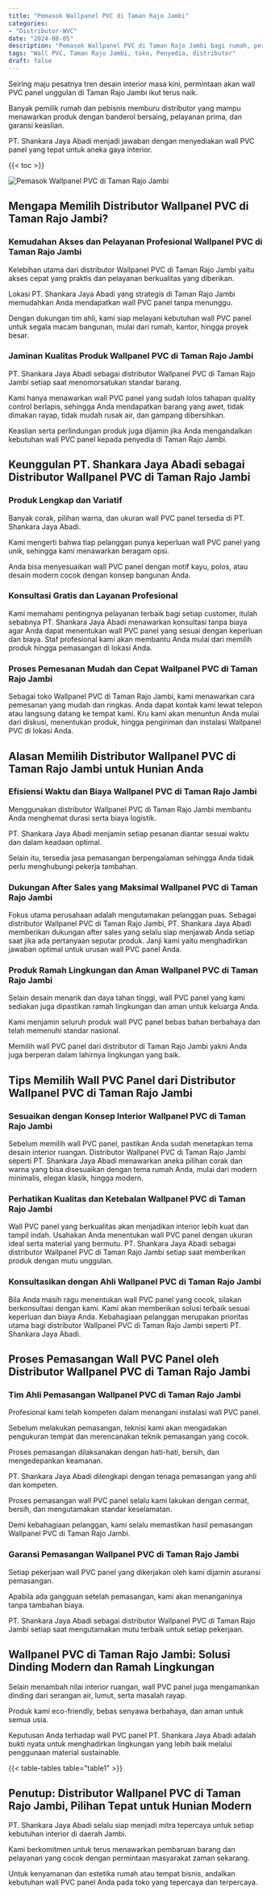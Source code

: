 ```yaml
---
title: "Pemasok Wallpanel PVC di Taman Rajo Jambi"
categories: 
- "Distributor-WVC"
date: "2024-08-05"
description: "Pemasok Wallpanel PVC di Taman Rajo Jambi bagi rumah, perkantoran, serta ritel. Material unggulan, pilihan motif, variasi warna modern, dengan jasa instalasi dikerjakan oleh tim ahli dan kepastian resmi!|Layanan penjualan Wallpanel PVC di Taman Rajo Jambi bagi kebutuhan tempat tinggal, kantor, maupun gerai, dengan material terbaik dan penempatan oleh teknisi ahli serta kepastian resmi.|Pilihan Wallpanel PVC di Taman Rajo Jambi yang terbukti untuk tempat tinggal, kantor, serta gerai, dengan panel berkualitas dan instalasi ditangani oleh tenaga ahli ahli serta jaminan resmi.|Distribusi Wallpanel PVC di Taman Rajo Jambi untuk rumah, office, serta toko, dengan produk terbaik dan instalasi oleh teknisi ahli, dilengkapi beserta kepastian resmi.}"
tags: "Wall PVC, Taman Rajo Jambi, toko, Penyedia, distributor"
draft: false
---
```


Seiring maju pesatnya tren desain interior masa kini, permintaan akan wall PVC panel unggulan di Taman Rajo Jambi ikut terus naik.

Banyak pemilik rumah dan pebisnis memburu distributor yang mampu menawarkan produk dengan banderol bersaing, pelayanan prima, dan garansi keaslian.

PT. Shankara Jaya Abadi menjadi jawaban dengan menyediakan wall PVC panel yang tepat untuk aneka gaya interior.

{{< toc >}}

![Pemasok Wallpanel PVC di Taman Rajo Jambi](/images/Distributor-WVC/Pemasok-Wallpanel-PVC-di-Taman-Rajo-Jambi.png)


## Mengapa Memilih Distributor Wallpanel PVC di Taman Rajo Jambi?

### Kemudahan Akses dan Pelayanan Profesional Wallpanel PVC di Taman Rajo Jambi

Kelebihan utama dari distributor Wallpanel PVC di Taman Rajo Jambi yaitu akses cepat yang praktis dan pelayanan berkualitas yang diberikan.

Lokasi PT. Shankara Jaya Abadi yang strategis di Taman Rajo Jambi memudahkan Anda mendapatkan wall PVC panel tanpa menunggu.

Dengan dukungan tim ahli, kami siap melayani kebutuhan wall PVC panel untuk segala macam bangunan, mulai dari rumah, kantor, hingga proyek besar.

### Jaminan Kualitas Produk Wallpanel PVC di Taman Rajo Jambi

PT. Shankara Jaya Abadi sebagai distributor Wallpanel PVC di Taman Rajo Jambi setiap saat menomorsatukan standar barang.

Kami hanya menawarkan wall PVC panel yang sudah lolos tahapan quality control berlapis, sehingga Anda mendapatkan barang yang awet, tidak dimakan rayap, tidak mudah rusak air, dan gampang dibersihkan.

Keaslian serta perlindungan produk juga dijamin jika Anda mengandalkan kebutuhan wall PVC panel kepada penyedia di Taman Rajo Jambi.

## Keunggulan PT. Shankara Jaya Abadi sebagai Distributor Wallpanel PVC di Taman Rajo Jambi

### Produk Lengkap dan Variatif

Banyak corak, pilihan warna, dan ukuran wall PVC panel tersedia di PT. Shankara Jaya Abadi.

Kami mengerti bahwa tiap pelanggan punya keperluan wall PVC panel yang unik, sehingga kami menawarkan beragam opsi.

Anda bisa menyesuaikan wall PVC panel dengan motif kayu, polos, atau desain modern cocok dengan konsep bangunan Anda.

### Konsultasi Gratis dan Layanan Profesional

Kami memahami pentingnya pelayanan terbaik bagi setiap customer, itulah sebabnya PT. Shankara Jaya Abadi menawarkan konsultasi tanpa biaya agar Anda dapat menentukan wall PVC panel yang sesuai dengan keperluan dan biaya. Staf profesional kami akan membantu Anda mulai dari memilih produk hingga pemasangan di lokasi Anda.

### Proses Pemesanan Mudah dan Cepat Wallpanel PVC di Taman Rajo Jambi

Sebagai toko Wallpanel PVC di Taman Rajo Jambi, kami menawarkan cara pemesanan yang mudah dan ringkas. Anda dapat kontak kami lewat telepon atau langsung datang ke tempat kami. Kru kami akan menuntun Anda mulai dari diskusi, menentukan produk, hingga pengiriman dan instalasi Wallpanel PVC di lokasi Anda.

## Alasan Memilih Distributor Wallpanel PVC di Taman Rajo Jambi untuk Hunian Anda

### Efisiensi Waktu dan Biaya Wallpanel PVC di Taman Rajo Jambi

Menggunakan distributor Wallpanel PVC di Taman Rajo Jambi membantu Anda menghemat durasi serta biaya logistik.

PT. Shankara Jaya Abadi menjamin setiap pesanan diantar sesuai waktu dan dalam keadaan optimal.

Selain itu, tersedia jasa pemasangan berpengalaman sehingga Anda tidak perlu menghubungi pekerja tambahan.

### Dukungan After Sales yang Maksimal Wallpanel PVC di Taman Rajo Jambi

Fokus utama perusahaan adalah mengutamakan pelanggan puas. Sebagai distributor Wallpanel PVC di Taman Rajo Jambi, PT. Shankara Jaya Abadi memberikan dukungan after sales yang selalu siap menjawab Anda setiap saat jika ada pertanyaan seputar produk. Janji kami yaitu menghadirkan jawaban optimal untuk urusan wall PVC panel Anda.

### Produk Ramah Lingkungan dan Aman Wallpanel PVC di Taman Rajo Jambi

Selain desain menarik dan daya tahan tinggi, wall PVC panel yang kami sediakan juga dipastikan ramah lingkungan dan aman untuk keluarga Anda.

Kami menjamin seluruh produk wall PVC panel bebas bahan berbahaya dan telah memenuhi standar nasional.

Memilih wall PVC panel dari distributor di Taman Rajo Jambi yakni Anda juga berperan dalam lahirnya lingkungan yang baik.

## Tips Memilih Wall PVC Panel dari Distributor Wallpanel PVC di Taman Rajo Jambi

### Sesuaikan dengan Konsep Interior Wallpanel PVC di Taman Rajo Jambi

Sebelum memilih wall PVC panel, pastikan Anda sudah menetapkan tema desain interior ruangan. Distributor Wallpanel PVC di Taman Rajo Jambi seperti PT. Shankara Jaya Abadi menawarkan aneka pilihan corak dan warna yang bisa disesuaikan dengan tema rumah Anda, mulai dari modern minimalis, elegan klasik, hingga modern.

### Perhatikan Kualitas dan Ketebalan Wallpanel PVC di Taman Rajo Jambi

Wall PVC panel yang berkualitas akan menjadikan interior lebih kuat dan tampil indah. Usahakan Anda menentukan wall PVC panel dengan ukuran ideal serta material yang bermutu. PT. Shankara Jaya Abadi sebagai distributor Wallpanel PVC di Taman Rajo Jambi setiap saat memberikan produk dengan mutu unggulan.

### Konsultasikan dengan Ahli Wallpanel PVC di Taman Rajo Jambi

Bila Anda masih ragu menentukan wall PVC panel yang cocok, silakan berkonsultasi dengan kami. Kami akan memberikan solusi terbaik sesuai keperluan dan biaya Anda. Kebahagiaan pelanggan merupakan prioritas utama bagi distributor Wallpanel PVC di Taman Rajo Jambi seperti PT. Shankara Jaya Abadi.

## Proses Pemasangan Wall PVC Panel oleh Distributor Wallpanel PVC di Taman Rajo Jambi

### Tim Ahli Pemasangan Wallpanel PVC di Taman Rajo Jambi

Profesional kami telah kompeten dalam menangani instalasi wall PVC panel.

Sebelum melakukan pemasangan, teknisi kami akan mengadakan pengukuran tempat dan merencanakan teknik pemasangan yang cocok.

Proses pemasangan dilaksanakan dengan hati-hati, bersih, dan mengedepankan keamanan.

PT. Shankara Jaya Abadi dilengkapi dengan tenaga pemasangan yang ahli dan kompeten.

Proses pemasangan wall PVC panel selalu kami lakukan dengan cermat, bersih, dan mengutamakan standar keselamatan.

Demi kebahagiaan pelanggan, kami selalu memastikan hasil pemasangan Wallpanel PVC di Taman Rajo Jambi.

### Garansi Pemasangan Wallpanel PVC di Taman Rajo Jambi

Setiap pekerjaan wall PVC panel yang dikerjakan oleh kami dijamin asuransi pemasangan.

Apabila ada gangguan setelah pemasangan, kami akan menanganinya tanpa tambahan biaya.

PT. Shankara Jaya Abadi sebagai distributor Wallpanel PVC di Taman Rajo Jambi setiap saat mengutamakan mutu terbaik untuk setiap pekerjaan.

## Wallpanel PVC di Taman Rajo Jambi: Solusi Dinding Modern dan Ramah Lingkungan

Selain menambah nilai interior ruangan, wall PVC panel juga mengamankan dinding dari serangan air, lumut, serta masalah rayap.

Produk kami eco-friendly, bebas senyawa berbahaya, dan aman untuk semua usia.

Keputusan Anda terhadap wall PVC panel PT. Shankara Jaya Abadi adalah bukti nyata untuk menghadirkan lingkungan yang lebih baik melalui penggunaan material sustainable.

{{< table-tables table="table1" >}}

## Penutup: Distributor Wallpanel PVC di Taman Rajo Jambi, Pilihan Tepat untuk Hunian Modern

PT. Shankara Jaya Abadi selalu siap menjadi mitra tepercaya untuk setiap kebutuhan interior di daerah Jambi.

Kami berkomitmen untuk terus menawarkan pembaruan barang dan pelayanan yang cocok dengan permintaan masyarakat zaman sekarang.

Untuk kenyamanan dan estetika rumah atau tempat bisnis, andalkan kebutuhan wall PVC panel Anda pada toko yang tepercaya dan terpercaya.